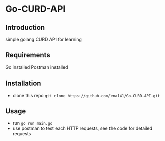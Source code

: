 ﻿# Go-CURD-API
## Introduction
simple golang CURD API for learning
## Requirements
Go installed
Postman installed
## Installation
- clone this repo
`git clone https://github.com/ena141/Go-CURD-API.git`
## Usage
- run
`go run main.go`
- use postman to test each HTTP requests, see the code for detailed requests
